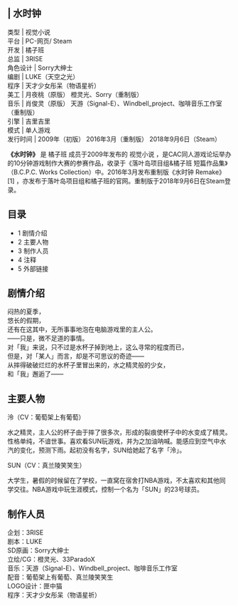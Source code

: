 |  水时钟  
---  
类型  |  视觉小说   
平台  |  PC-网页/  Steam   
开发  |  橘子班   
总监  |  3RISE   
角色设计  |  Sorry大绅士   
编剧  |  LUKE（天空之光）   
程序  |  天才少女彤呆（物语星祈）   
美工  |  月夜桃（原版）  橙灵光、Sorry（重制版）   
音乐  |  肖俊灵（原版）  天游（Signal-E）、Windbell_project、咖啡音乐工作室（重制版）   
引擎  |  吉里吉里   
模式  |  单人游戏   
发行时间  |  2009年（初版）  2016年3月（重制版）  2018年9月6日（Steam）   
  
**《水时钟》** 是  橘子班  成员于2009年发布的  视觉小说
，是CAC同人游戏论坛举办的10分钟游戏制作大赛的参赛作品，收录于《落叶岛项目组&橘子班 短篇作品集》（B.C.P.C. Works
Collection）中。2016年3月发布重制版《水时钟 Remake》  [1]
，亦发布于落叶岛项目组和橘子班的官网。重制版于2018年9月6日在Steam登录。

##  目录

  * 1  剧情介绍 
  * 2  主要人物 
  * 3  制作人员 
  * 4  注释 
  * 5  外部链接 

##  剧情介绍

闷热的夏季，  
悠长的假期，  
还有在这其中，无所事事地泡在电脑游戏里的主人公。  
——只是，微不足道的事情。  
对「我」来说，只不过是水杯子掉到地上，这么寻常的程度而已，  
但是，对「某人」而言，却是不可思议的奇迹——  
从摔得破破烂烂的水杯子里冒出来的，水之精灵般的少女，  
和「我」邂逅了——

##  主要人物

泠（CV：葡萄架上有葡萄）

水之精灵，主人公的杯子由于摔了很多次，形成的裂痕使杯子中的水变成了精灵。性格单纯，不谙世事。喜欢看SUN玩游戏，并为之加油呐喊。能感应到空气中水汽的变化，预测下雨。起初没有名字，SUN给她起了名字「泠」。

SUN（CV：真兰陵笑笑生）

大学生，暑假的时候留在了学校，一直窝在宿舍打NBA游戏，不太喜欢和其他同学交往。NBA游戏中玩生涯模式，控制一个名为「SUN」的23号球员。

##  制作人员

企划：3RISE  
剧本：LUKE  
SD原画：Sorry大绅士  
立绘/CG：橙灵光、33ParadoX  
音乐：天游（Signal-E）、Windbell_project、咖啡音乐工作室  
配音：葡萄架上有葡萄、真兰陵笑笑生  
LOGO设计：匣中猫  
程序：天才少女彤呆（物语星祈）